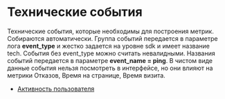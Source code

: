 # Технические события

Технические события, которые необходимы для построения метрик. Собираются автоматически. Группа событий передается в параметре лога **event\_type** и жестко задается на уровне sdk и имеет название tech. События без event\_type можно считать невалидными. Названия событий передается в параметре **event\_name = ping**. В чистом виде данные события нельзя посмотреть в интерфейсе, но они влияют на метрики Отказов, Время на странице, Время визита.

* [Активность пользователя](https://top-100-writer.gitbook.io/dokumentaciya-top-100-po-novoi-modeli-progress/nastroika-sbora-i-otpravki-dannykh/otpravka-dannykh-s2s/parametry-sobytii/tekhnicheskie-sobytiya/aktivnost-polzovatelya)
